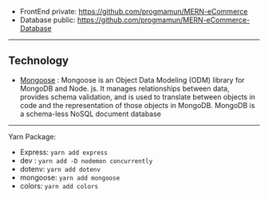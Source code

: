 - FrontEnd private: https://github.com/progmamun/MERN-eCommerce
- Database public: https://github.com/progmamun/MERN-eCommerce-Database

---
## Technology
- [Mongoose](https://mongoosejs.com/) : Mongoose is an Object Data Modeling (ODM) library for MongoDB and Node. js. It manages relationships between data, provides schema validation, and is used to translate between objects in code and the representation of those objects in MongoDB. MongoDB is a schema-less NoSQL document database

---
Yarn Package:
- Express: `yarn add express`
- dev : `yarn add -D nodemon concurrently`
- dotenv: `yarn add dotenv`
- mongoose: `yarn add mongoose`
- colors: `yarn add colors`